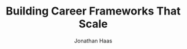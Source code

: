 ---
author: Jonathan Haas
pubDate: 2024-04-11
title: "Building Career Frameworks That Scale"
description: "A practical guide to creating and implementing career development frameworks that grow with your organization"
tags:
  - leadership
  - culture
  - strategy
image:
  url: '/images/career-ladder.png'
  alt: "A modern career ladder illustration showing various professional growth paths"
--- 